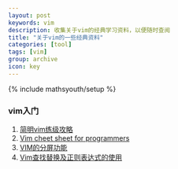 ```yaml
---
layout: post
keywords: vim
description: 收集关于vim的经典学习资料，以便随时查阅
title: "关于vim的一些经典资料"
categories: [tool]
tags: [vim]
group: archive
icon: key
---
```

{% include mathsyouth/setup %}


### vim入门

1. [简明vim练级攻略](http://coolshell.cn/articles/5426.html)
1. [Vim cheet sheet for programmers](http://michael.peopleofhonoronly.com/vim/)
1. [VIM的分屏功能](http://coolshell.cn/articles/1679.html)
1. [Vim查找替换及正则表达式的使用](http://tanqisen.github.io/blog/2013/01/13/vim-search-replace-regex/)

